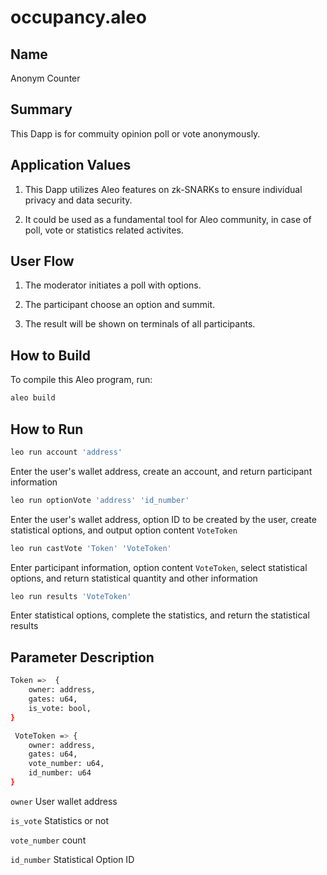 # occupancy.aleo


## Name
Anonym Counter

## Summary
This Dapp is for commuity opinion poll or vote anonymously.


## Application Values
1. This Dapp utilizes Aleo features on zk-SNARKs to ensure individual privacy and data security.

2. It could be used as a fundamental tool for Aleo community, in case of poll, vote or statistics related activites.


## User Flow
1. The moderator initiates a poll with options.

2. The participant choose an option and summit.

3. The result will be shown on terminals of all participants.


## How to Build

To compile this Aleo program, run:
```bash
aleo build
```

## How to Run
```bash
leo run account 'address'
```
Enter the user's wallet address, create an account, and return participant information

```bash
leo run optionVote 'address' 'id_number'
```
Enter the user's wallet address, option ID to be created by the user, create statistical options, and output option content `VoteToken`

```bash
leo run castVote 'Token' 'VoteToken'
```
Enter participant information, option content `VoteToken`, select statistical options, and return statistical quantity and other information

```bash
leo run results 'VoteToken'
```
Enter statistical options, complete the statistics, and return the statistical results



## Parameter Description
```bash
Token =>  {
    owner: address,
    gates: u64,
    is_vote: bool,
}

 VoteToken => {
    owner: address,
    gates: u64,
    vote_number: u64,
    id_number: u64
}
```

`owner`  User wallet address

`is_vote`  Statistics or not

`vote_number`  count

`id_number`  Statistical Option ID




